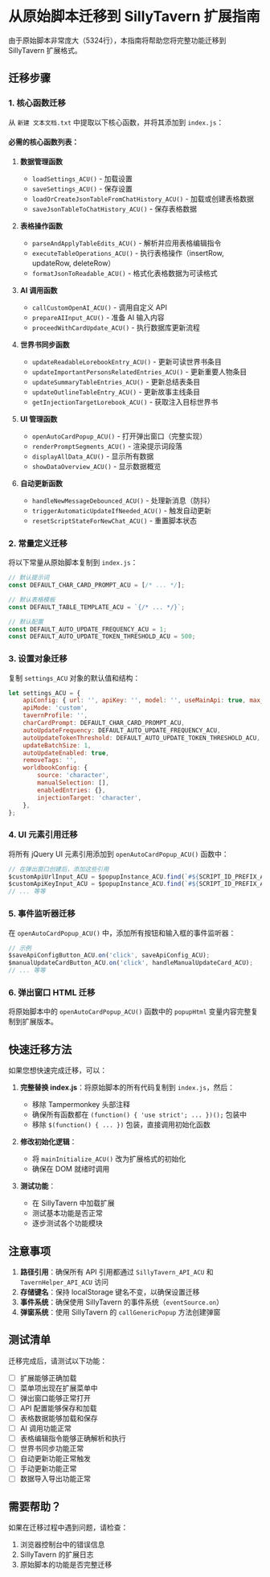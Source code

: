 # 从原始脚本迁移到 SillyTavern 扩展指南

由于原始脚本非常庞大（5324行），本指南将帮助您将完整功能迁移到 SillyTavern 扩展格式。

## 迁移步骤

### 1. 核心函数迁移

从 `新建 文本文档.txt` 中提取以下核心函数，并将其添加到 `index.js`：

#### 必需的核心函数列表：

1. **数据管理函数**
   - `loadSettings_ACU()` - 加载设置
   - `saveSettings_ACU()` - 保存设置
   - `loadOrCreateJsonTableFromChatHistory_ACU()` - 加载或创建表格数据
   - `saveJsonTableToChatHistory_ACU()` - 保存表格数据

2. **表格操作函数**
   - `parseAndApplyTableEdits_ACU()` - 解析并应用表格编辑指令
   - `executeTableOperations_ACU()` - 执行表格操作（insertRow, updateRow, deleteRow）
   - `formatJsonToReadable_ACU()` - 格式化表格数据为可读格式

3. **AI 调用函数**
   - `callCustomOpenAI_ACU()` - 调用自定义 API
   - `prepareAIInput_ACU()` - 准备 AI 输入内容
   - `proceedWithCardUpdate_ACU()` - 执行数据库更新流程

4. **世界书同步函数**
   - `updateReadableLorebookEntry_ACU()` - 更新可读世界书条目
   - `updateImportantPersonsRelatedEntries_ACU()` - 更新重要人物条目
   - `updateSummaryTableEntries_ACU()` - 更新总结表条目
   - `updateOutlineTableEntry_ACU()` - 更新故事主线条目
   - `getInjectionTargetLorebook_ACU()` - 获取注入目标世界书

5. **UI 管理函数**
   - `openAutoCardPopup_ACU()` - 打开弹出窗口（完整实现）
   - `renderPromptSegments_ACU()` - 渲染提示词段落
   - `displayAllData_ACU()` - 显示所有数据
   - `showDataOverview_ACU()` - 显示数据概览

6. **自动更新函数**
   - `handleNewMessageDebounced_ACU()` - 处理新消息（防抖）
   - `triggerAutomaticUpdateIfNeeded_ACU()` - 触发自动更新
   - `resetScriptStateForNewChat_ACU()` - 重置脚本状态

### 2. 常量定义迁移

将以下常量从原始脚本复制到 `index.js`：

```javascript
// 默认提示词
const DEFAULT_CHAR_CARD_PROMPT_ACU = [/* ... */];

// 默认表格模板
const DEFAULT_TABLE_TEMPLATE_ACU = `{/* ... */}`;

// 默认配置
const DEFAULT_AUTO_UPDATE_FREQUENCY_ACU = 1;
const DEFAULT_AUTO_UPDATE_TOKEN_THRESHOLD_ACU = 500;
```

### 3. 设置对象迁移

复制 `settings_ACU` 对象的默认值和结构：

```javascript
let settings_ACU = {
    apiConfig: { url: '', apiKey: '', model: '', useMainApi: true, max_tokens: 120000, temperature: 0.9 },
    apiMode: 'custom',
    tavernProfile: '',
    charCardPrompt: DEFAULT_CHAR_CARD_PROMPT_ACU,
    autoUpdateFrequency: DEFAULT_AUTO_UPDATE_FREQUENCY_ACU,
    autoUpdateTokenThreshold: DEFAULT_AUTO_UPDATE_TOKEN_THRESHOLD_ACU,
    updateBatchSize: 1,
    autoUpdateEnabled: true,
    removeTags: '',
    worldbookConfig: {
        source: 'character',
        manualSelection: [],
        enabledEntries: {},
        injectionTarget: 'character',
    },
};
```

### 4. UI 元素引用迁移

将所有 jQuery UI 元素引用添加到 `openAutoCardPopup_ACU()` 函数中：

```javascript
// 在弹出窗口创建后，添加这些引用
$customApiUrlInput_ACU = $popupInstance_ACU.find(`#${SCRIPT_ID_PREFIX_ACU}-api-url`);
$customApiKeyInput_ACU = $popupInstance_ACU.find(`#${SCRIPT_ID_PREFIX_ACU}-api-key`);
// ... 等等
```

### 5. 事件监听器迁移

在 `openAutoCardPopup_ACU()` 中，添加所有按钮和输入框的事件监听器：

```javascript
// 示例
$saveApiConfigButton_ACU.on('click', saveApiConfig_ACU);
$manualUpdateCardButton_ACU.on('click', handleManualUpdateCard_ACU);
// ... 等等
```

### 6. 弹出窗口 HTML 迁移

将原始脚本中的 `openAutoCardPopup_ACU()` 函数中的 `popupHtml` 变量内容完整复制到扩展版本。

## 快速迁移方法

如果您想快速完成迁移，可以：

1. **完整替换 index.js**：将原始脚本的所有代码复制到 `index.js`，然后：
   - 移除 Tampermonkey 头部注释
   - 确保所有函数都在 `(function() { 'use strict'; ... })();` 包装中
   - 移除 `$(function() { ... })` 包装，直接调用初始化函数

2. **修改初始化逻辑**：
   - 将 `mainInitialize_ACU()` 改为扩展格式的初始化
   - 确保在 DOM 就绪时调用

3. **测试功能**：
   - 在 SillyTavern 中加载扩展
   - 测试基本功能是否正常
   - 逐步测试各个功能模块

## 注意事项

1. **路径引用**：确保所有 API 引用都通过 `SillyTavern_API_ACU` 和 `TavernHelper_API_ACU` 访问
2. **存储键名**：保持 localStorage 键名不变，以确保设置迁移
3. **事件系统**：确保使用 SillyTavern 的事件系统（`eventSource.on`）
4. **弹窗系统**：使用 SillyTavern 的 `callGenericPopup` 方法创建弹窗

## 测试清单

迁移完成后，请测试以下功能：

- [ ] 扩展能够正确加载
- [ ] 菜单项出现在扩展菜单中
- [ ] 弹出窗口能够正常打开
- [ ] API 配置能够保存和加载
- [ ] 表格数据能够加载和保存
- [ ] AI 调用功能正常
- [ ] 表格编辑指令能够正确解析和执行
- [ ] 世界书同步功能正常
- [ ] 自动更新功能正常触发
- [ ] 手动更新功能正常
- [ ] 数据导入导出功能正常

## 需要帮助？

如果在迁移过程中遇到问题，请检查：

1. 浏览器控制台中的错误信息
2. SillyTavern 的扩展日志
3. 原始脚本的功能是否完整迁移

